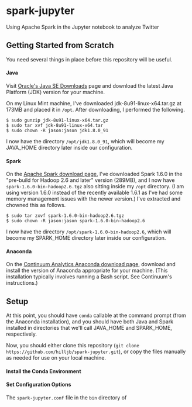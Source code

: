 # spark-jupyter
Using Apache Spark in the Jupyter notebook to analyze Twitter

## Getting Started from Scratch
You need several things in place before this repository will be useful.

#### Java
Visit [Oracle's Java SE Downloads](http://www.oracle.com/technetwork/java/javase/downloads/index.html) page and download the latest Java Platform (JDK) version for your machine.

On my Linux Mint machine, I've downloaded jdk-8u91-linux-x64.tar.gz at 173MB and placed it in `/opt`. After downloading, I performed the following.

```
$ sudo gunzip jdk-8u91-linux-x64.tar.gz
$ sudo tar xvf jdk-8u91-linux-x64.tar
$ sudo chown -R jason:jason jdk1.8.0_91
```
I now have the directory `/opt/jdk1.8.0_91`, which will become my JAVA_HOME directory later inside our configuration.

#### Spark

On the [Apache Spark download page](http://spark.apache.org/downloads.html), I've downloaded Spark 1.6.0 in the "pre-build for Hadoop 2.6 and later" version (289MB), and I now have `spark-1.6.0-bin-hadoop2.6.tgz` also sitting inside my `/opt` directory. (I am using version 1.6.0 instead of the recently available 1.6.1 as I've had some memory management issues with the newer version.) I've extracted and chowned this as follows.

```
$ sudo tar zxvf spark-1.6.0-bin-hadoop2.6.tgz
$ sudo chown -R jason:jason spark-1.6.0-bin-hadoop2.6
```
I now have the directory `/opt/spark-1.6.0-bin-hadoop2.6`, which will become my SPARK_HOME directory later inside our configuration.

#### Anaconda

On the [Continuum Analytics Anaconda download page](https://www.continuum.io/downloads), download and install the version of Anaconda appropriate for your machine. (This installation typically involves running a Bash script. See Continuum's instructions.)

## Setup

At this point, you should have `conda` callable at the command prompt (from the Anaconda installation), and you should have both Java and Spark installed in directories that we'll call JAVA_HOME and SPARK_HOME, respectively.

Now, you should either clone this repository (`git clone https://github.com/hilljb/spark-jupyter.git`), or copy the files manually as needed for use on your local machine.

#### Install the Conda Environment

#### Set Configuration Options

The `spark-jupyter.conf` file in the `bin` directory of 

